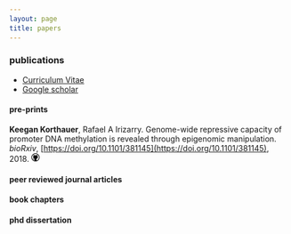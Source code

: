 ```yaml
---
layout: page
title: papers
---
```


<!-- Global site tag (gtag.js) - Google Analytics -->
<script async src="https://www.googletagmanager.com/gtag/js?id=UA-110175023-1"></script>
<script>
  window.dataLayer = window.dataLayer || [];
  function gtag(){dataLayer.push(arguments);}
  gtag('js', new Date());

  gtag('config', 'UA-110175023-1');
</script>

<script type='text/javascript' src='https://d1bxh8uas1mnw7.cloudfront.net/assets/embed.js'></script>

### publications

- [Curriculum Vitae](../cv-korthauer-academic.pdf)
- [Google scholar](https://scholar.google.com/citations?user=spd-KjUAAAAJ&hl=en)

#### pre-prints

**Keegan Korthauer**, Rafael A Irizarry. Genome-wide repressive capacity of promoter DNA methylation is revealed through epigenomic manipulation. *bioRxiv*, [https://doi.org/10.1101/381145](https://doi.org/10.1101/381145), 2018. <a href="http://github.com/kdkorthauer/dmrseqPaper"><img src="../assets/img/github.png" title="GitHub logo"></a>
<div data-badge-popover="right" data-badge-type="2" data-doi="https://doi.org/10.1101/381145" data-hide-no-mentions="true" class="altmetric-embed"></div>  

#### peer reviewed journal articles



#### book chapters

#### phd dissertation